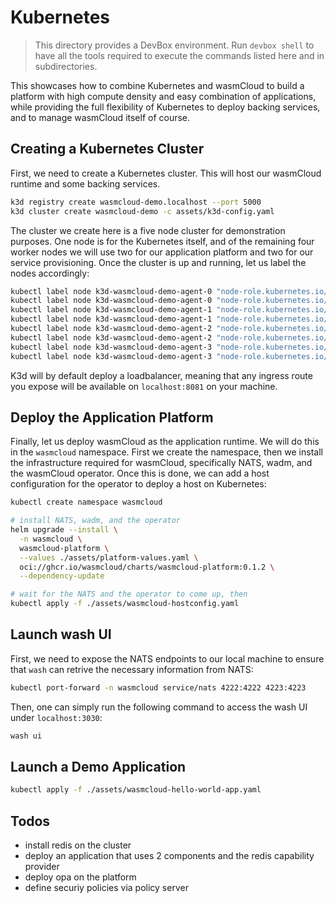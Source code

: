 # Kubernetes

> This directory provides a DevBox environment. Run `devbox shell` to have all the tools required to
> execute the commands listed here and in subdirectories.

This showcases how to combine Kubernetes and wasmCloud to build a platform with high compute density
and easy combination of applications, while providing the full flexibility of Kubernetes to deploy
backing services, and to manage wasmCloud itself of course.

## Creating a Kubernetes Cluster

First, we need to create a Kubernetes cluster. This will host our wasmCloud runtime and some
backing services.

```bash
k3d registry create wasmcloud-demo.localhost --port 5000
k3d cluster create wasmcloud-demo -c assets/k3d-config.yaml
```

The cluster we create here is a five node cluster for demonstration purposes. One node is for the
Kubernetes itself, and of the remaining four worker nodes we will use two for our application
platform and two for our service provisioning. Once the cluster is up and running, let us label the
nodes accordingly:

```bash
kubectl label node k3d-wasmcloud-demo-agent-0 "node-role.kubernetes.io/worker=true"
kubectl label node k3d-wasmcloud-demo-agent-0 "node-role.kubernetes.io/application-platform=true"
kubectl label node k3d-wasmcloud-demo-agent-1 "node-role.kubernetes.io/worker=true"
kubectl label node k3d-wasmcloud-demo-agent-1 "node-role.kubernetes.io/application-platform=true"
kubectl label node k3d-wasmcloud-demo-agent-2 "node-role.kubernetes.io/worker=true"
kubectl label node k3d-wasmcloud-demo-agent-2 "node-role.kubernetes.io/infra-platform=true"
kubectl label node k3d-wasmcloud-demo-agent-3 "node-role.kubernetes.io/worker=true"
kubectl label node k3d-wasmcloud-demo-agent-3 "node-role.kubernetes.io/infra-platform=true"
```

K3d will by default deploy a loadbalancer, meaning that any ingress route you expose will be
available on `localhost:8081` on your machine.

## Deploy the Application Platform

Finally, let us deploy wasmCloud as the application runtime. We will do this in the `wasmcloud`
namespace. First we create the namespace, then we install the infrastructure required for wasmCloud,
specifically NATS, wadm, and the wasmCloud operator. Once this is done, we can add a host
configuration for the operator to deploy a host on Kubernetes:

```bash
kubectl create namespace wasmcloud

# install NATS, wadm, and the operator
helm upgrade --install \
  -n wasmcloud \
  wasmcloud-platform \
  --values ./assets/platform-values.yaml \
  oci://ghcr.io/wasmcloud/charts/wasmcloud-platform:0.1.2 \
  --dependency-update

# wait for the NATS and the operator to come up, then
kubectl apply -f ./assets/wasmcloud-hostconfig.yaml
```

## Launch wash UI

First, we need to expose the NATS endpoints to our local machine to ensure that `wash` can retrive
the necessary information from NATS:

```bash
kubectl port-forward -n wasmcloud service/nats 4222:4222 4223:4223
```

Then, one can simply run the following command to access the wash UI under `localhost:3030`:

```bash
wash ui
```

## Launch a Demo Application

```bash
kubectl apply -f ./assets/wasmcloud-hello-world-app.yaml
```

## Todos

- install redis on the cluster
- deploy an application that uses 2 components and the redis capability provider
- deploy opa on the platform
- define securiy policies via policy server
